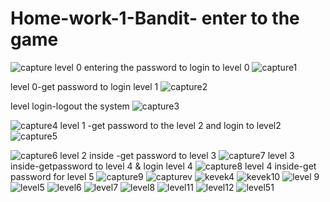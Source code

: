 # Home-work-1-Bandit- enter to the game
![capture](https://cloud.githubusercontent.com/assets/13763857/14378928/478afa72-fd95-11e5-92e9-790bd71a783c.PNG)
level 0 entering the password to login to level 0
![capture1](https://cloud.githubusercontent.com/assets/13763857/14379022/a6dd1064-fd95-11e5-980d-5b8dfa213f50.PNG)

level 0-get password to login level 1
![capture2](https://cloud.githubusercontent.com/assets/13763857/14379257/d39cb3c4-fd96-11e5-8e35-66ac6fc4ffdc.PNG)

level login-logout the system
![capture3](https://cloud.githubusercontent.com/assets/13763857/14379290/0ecbbfee-fd97-11e5-8521-27d00018aec7.PNG)

![capture4](https://cloud.githubusercontent.com/assets/13763857/14379370/5dafd7ee-fd97-11e5-95ab-91bc0e3e251a.PNG)
level 1 -get password to the level 2 and login to level2
![capture5](https://cloud.githubusercontent.com/assets/13763857/14379371/5db162ee-fd97-11e5-9735-bd101c6759b6.PNG)

![capture6](https://cloud.githubusercontent.com/assets/13763857/14379372/5db234b2-fd97-11e5-9d00-04e6cb75cd9f.PNG)
level 2 inside -get password to level 3
![capture7](https://cloud.githubusercontent.com/assets/13763857/14379375/5db42dda-fd97-11e5-893b-f48446dc22ad.PNG)
level 3 inside-getpassword to level 4 & login level 4
![capture8](https://cloud.githubusercontent.com/assets/13763857/14379373/5db3dc22-fd97-11e5-915b-d36d230d1a98.PNG)
level 4 inside-get password for level 5
![capture9](https://cloud.githubusercontent.com/assets/13763857/14379374/5db4114c-fd97-11e5-8a93-fdc157cec0c8.PNG)
![capturev](https://cloud.githubusercontent.com/assets/13763857/14379376/5ddbf3b0-fd97-11e5-88a3-fc61e805493b.PNG)
![kevek4](https://cloud.githubusercontent.com/assets/13763857/14379377/5ddf530c-fd97-11e5-886a-961b99e8ade7.PNG)
![kevek10](https://cloud.githubusercontent.com/assets/13763857/14379378/5ddf6c34-fd97-11e5-8817-303eef62df05.PNG)
![level 9](https://cloud.githubusercontent.com/assets/13763857/14379380/5de53ce0-fd97-11e5-9f3d-34eff91c639a.PNG)
![level5](https://cloud.githubusercontent.com/assets/13763857/14379379/5de24490-fd97-11e5-9330-24bab9fc8fd6.PNG)
![level6](https://cloud.githubusercontent.com/assets/13763857/14379381/5de7a7a0-fd97-11e5-9aaa-1dabff469eb4.PNG)
![level7](https://cloud.githubusercontent.com/assets/13763857/14379382/5e0818e6-fd97-11e5-9fb0-7ac4d315d945.PNG)
![level8](https://cloud.githubusercontent.com/assets/13763857/14379383/5e0bcb9e-fd97-11e5-9f30-d69bde75ed92.PNG)
![level11](https://cloud.githubusercontent.com/assets/13763857/14379384/5e0cab22-fd97-11e5-98fb-74710e5c3224.PNG)
![level12](https://cloud.githubusercontent.com/assets/13763857/14379385/5e0f3630-fd97-11e5-9141-bdf212173b26.PNG)
![level51](https://cloud.githubusercontent.com/assets/13763857/14379386/5e13d352-fd97-11e5-9d4c-dbb7c47d5f16.PNG)
